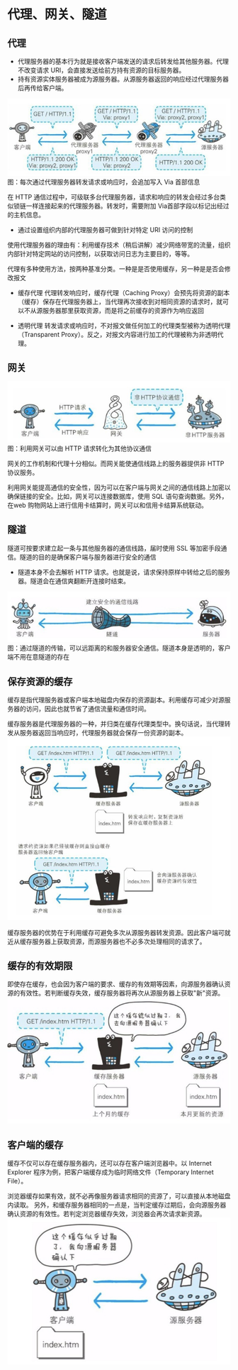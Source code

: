 # 代理、网关、隧道
## 代理
* 代理服务器的基本行为就是接收客户端发送的请求后转发给其他服务器。代理不改变请求 URI，会直接发送给前方持有资源的目标服务器。
* 持有资源实体服务器被成为源服务器。从源服务器返回的响应经过代理服务器后再传给客户端。

![proxy1](./images/proxy1.jpg)
图：每次通过代理服务器转发请求或响应时，会追加写入 Via 首部信息

在 HTTP 通信过程中，可级联多台代理服务器，请求和响应的转发会经过多台类似锁链一样连接起来的代理服务器。转发时，需要附加 Via首部字段以标记出经过的主机信息。

* 通过设置组织内部的代理服务器可做到针对特定 URI 访问的控制

使用代理服务器的理由有：利用缓存技术（稍后讲解）减少网络带宽的流量，组织内部针对特定网站的访问控制，以获取访问日志为主要目的，等等。

代理有多种使用方法，按两种基准分类。一种是是否使用缓存，另一种是是否会修改报文

* 缓存代理
代理转发响应时，缓存代理（Caching Proxy）会预先将资源的副本（缓存）保存在代理服务器上，当代理再次接收到对相同资源的请求时，就可以不从源服务器那里获取资源，而是将之前缓存的资源作为响应返回

* 透明代理
转发请求或响应时，不对报文做任何加工的代理类型被称为透明代理（Transparent Proxy）。反之，对报文内容进行加工的代理被称为非透明代理。
## 网关
![proxy2](./images/proxy2.jpg)
图：利用网关可以由 HTTP 请求转化为其他协议通信

网关的工作机制和代理十分相似。而网关能使通信线路上的服务器提供非 HTTP 协议服务。

利用网关能提高通信的安全性，因为可以在客户端与网关之间的通信线路上加密以确保链接的安全。比如，网关可以连接数据库，使用 SQL 语句查询数据。另外，在web 购物网站上进行信用卡结算时，网关可以和信用卡结算系统联动。

## 隧道
隧道可按要求建立起一条与其他服务器的通信线路，届时使用 SSL 等加密手段通信。隧道的目的是确保客户端与服务器进行安全的通信

* 隧道本身不会去解析 HTTP 请求。也就是说，请求保持原样中转给之后的服务器。隧道会在通信爽翻断开连接时结束。

![proxy3](./images/proxy3.jpg)
图：通过隧道的传输，可以远距离的和服务器安全通信。隧道本身是透明的，客户端不用在意隧道的存在

## 保存资源的缓存

缓存是指代理服务器或客户端本地磁盘内保存的资源副本。利用缓存可减少对源服务器的访问，因此也就节省了通信流量和通信时间。

缓存服务器是代理服务器的一种，并归类在缓存代理类型中。换句话说，当代理转发从服务器返回当响应时，代理服务器就会保存一份资源的副本。
![proxy4](./images/proxy4.jpg)

缓存服务器的优势在于利用缓存可避免多次从源服务器转发资源。因此客户端可就近从缓存服务器上获取资源，而源服务器也不必多次处理相同的请求了。

## 缓存的有效期限

即使存在缓存，也会因为客户端的要求、缓存的有效期等因素，向源服务器确认资源的有效性。若判断缓存失效，缓存服务器将再次从源服务器上获取"新"资源。
![proxy5](./images/proxy5.jpg)

## 客户端的缓存

缓存不仅可以存在缓存服务器内，还可以存在客户端浏览器中。以 Internet Explorer 程序为例，把客户端缓存成为临时网络文件（Temporary Internet File）。

浏览器缓存如果有效，就不必再像服务器请求相同的资源了，可以直接从本地磁盘内读取。
另外，和缓存服务器相同的一点是，当判定缓存过期后，会向源服务器确认资源的有效性。若判定浏览器缓存失效，浏览器会再次请求新资源。
![proxy6](./images/proxy6.jpg)
